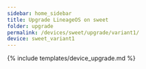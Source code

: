 ```yaml
---
sidebar: home_sidebar
title: Upgrade LineageOS on sweet
folder: upgrade
permalink: /devices/sweet/upgrade/variant1/
device: sweet_variant1
---
```

{% include templates/device_upgrade.md %}
